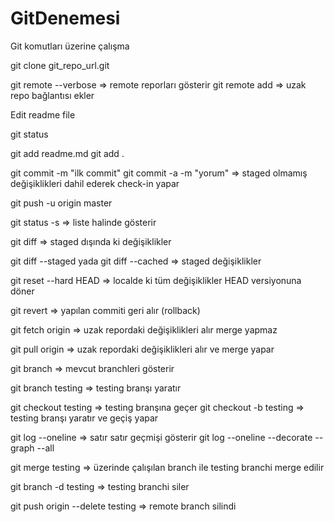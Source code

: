 # GitDenemesi
Git komutları üzerine çalışma

git clone git_repo_url.git

git remote --verbose => remote reporları gösterir
git remote add <shortName> <url> => uzak repo bağlantısı ekler

Edit readme file

git status

git add readme.md
git add .

git commit -m "ilk commit"
git commit -a -m "yorum" => staged olmamış değişiklikleri dahil ederek check-in yapar

git push -u origin master

git status -s => liste halinde gösterir

git diff => staged dışında ki değişiklikler

git diff --staged yada git diff --cached => staged değişiklikler

git reset --hard HEAD => localde ki tüm değişiklikler HEAD versiyonuna döner

git revert => yapılan commiti geri alır (rollback)

git fetch origin => uzak repordaki değişiklikleri alır merge yapmaz

git pull origin => uzak repordaki değişiklikleri alır ve merge yapar

git branch => mevcut branchleri gösterir

git branch testing => testing branşı yaratır

git checkout testing => testing branşına geçer
git checkout -b testing => testing branşı yaratır ve geçiş yapar

git log --oneline => satır satır geçmişi gösterir
git log --oneline --decorate --graph --all

git merge testing => üzerinde çalışılan branch ile testing branchi merge edilir

git branch -d testing => testing branchi siler

git push origin --delete testing => remote branch silindi